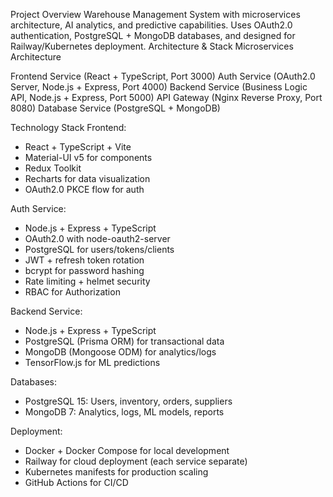 Project Overview
Warehouse Management System with microservices architecture, AI analytics, and predictive capabilities. Uses OAuth2.0 authentication, PostgreSQL + MongoDB databases, and designed for Railway/Kubernetes deployment.
Architecture & Stack
Microservices Architecture

Frontend Service (React + TypeScript, Port 3000)
Auth Service (OAuth2.0 Server, Node.js + Express, Port 4000)
Backend Service (Business Logic API, Node.js + Express, Port 5000)
API Gateway (Nginx Reverse Proxy, Port 8080)
Database Service (PostgreSQL + MongoDB)

Technology Stack
Frontend:

- React + TypeScript + Vite
- Material-UI v5 for components
- Redux Toolkit
- Recharts for data visualization
- OAuth2.0 PKCE flow for auth

Auth Service:

- Node.js + Express + TypeScript
- OAuth2.0 with node-oauth2-server
- PostgreSQL for users/tokens/clients
- JWT + refresh token rotation
- bcrypt for password hashing
- Rate limiting + helmet security
- RBAC for Authorization

Backend Service:

- Node.js + Express + TypeScript
- PostgreSQL (Prisma ORM) for transactional data
- MongoDB (Mongoose ODM) for analytics/logs
- TensorFlow.js for ML predictions

Databases:

- PostgreSQL 15: Users, inventory, orders, suppliers
- MongoDB 7: Analytics, logs, ML models, reports

Deployment:

- Docker + Docker Compose for local development
- Railway for cloud deployment (each service separate)
- Kubernetes manifests for production scaling
- GitHub Actions for CI/CD
